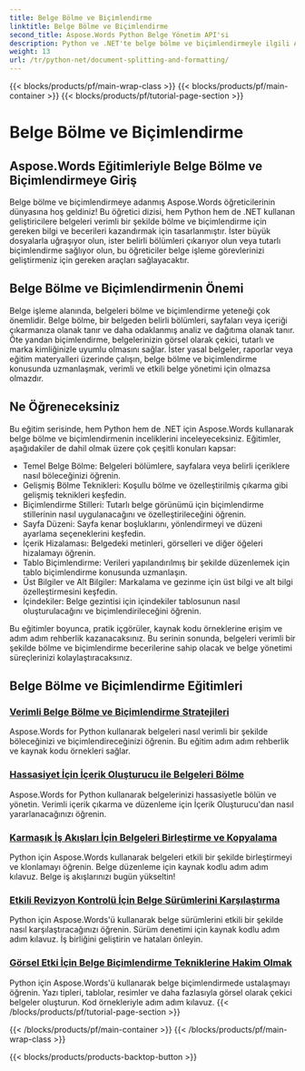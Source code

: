 ```yaml
---
title: Belge Bölme ve Biçimlendirme
linktitle: Belge Bölme ve Biçimlendirme
second_title: Aspose.Words Python Belge Yönetim API'si
description: Python ve .NET'te belge bölme ve biçimlendirmeyle ilgili Aspose.Words eğitimlerini keşfedin. Belgeleri verimli bir şekilde bölmeyi ve biçimlendirmeyi öğrenin, belge işleme görevlerinizi geliştirin.
weight: 13
url: /tr/python-net/document-splitting-and-formatting/
---
```


{{< blocks/products/pf/main-wrap-class >}}
{{< blocks/products/pf/main-container >}}
{{< blocks/products/pf/tutorial-page-section >}}

# Belge Bölme ve Biçimlendirme


## Aspose.Words Eğitimleriyle Belge Bölme ve Biçimlendirmeye Giriş

Belge bölme ve biçimlendirmeye adanmış Aspose.Words öğreticilerinin dünyasına hoş geldiniz! Bu öğretici dizisi, hem Python hem de .NET kullanan geliştiricilere belgeleri verimli bir şekilde bölme ve biçimlendirme için gereken bilgi ve becerileri kazandırmak için tasarlanmıştır. İster büyük dosyalarla uğraşıyor olun, ister belirli bölümleri çıkarıyor olun veya tutarlı biçimlendirme sağlıyor olun, bu öğreticiler belge işleme görevlerinizi geliştirmeniz için gereken araçları sağlayacaktır.

## Belge Bölme ve Biçimlendirmenin Önemi

Belge işleme alanında, belgeleri bölme ve biçimlendirme yeteneği çok önemlidir. Belge bölme, bir belgeden belirli bölümleri, sayfaları veya içeriği çıkarmanıza olanak tanır ve daha odaklanmış analiz ve dağıtıma olanak tanır. Öte yandan biçimlendirme, belgelerinizin görsel olarak çekici, tutarlı ve marka kimliğinizle uyumlu olmasını sağlar. İster yasal belgeler, raporlar veya eğitim materyalleri üzerinde çalışın, belge bölme ve biçimlendirme konusunda uzmanlaşmak, verimli ve etkili belge yönetimi için olmazsa olmazdır.

## Ne Öğreneceksiniz

Bu eğitim serisinde, hem Python hem de .NET için Aspose.Words kullanarak belge bölme ve biçimlendirmenin inceliklerini inceleyeceksiniz. Eğitimler, aşağıdakiler de dahil olmak üzere çok çeşitli konuları kapsar:

- Temel Belge Bölme: Belgeleri bölümlere, sayfalara veya belirli içeriklere nasıl böleceğinizi öğrenin.
- Gelişmiş Bölme Teknikleri: Koşullu bölme ve özelleştirilmiş çıkarma gibi gelişmiş teknikleri keşfedin.
- Biçimlendirme Stilleri: Tutarlı belge görünümü için biçimlendirme stillerinin nasıl uygulanacağını ve özelleştirileceğini öğrenin.
- Sayfa Düzeni: Sayfa kenar boşluklarını, yönlendirmeyi ve düzeni ayarlama seçeneklerini keşfedin.
- İçerik Hizalaması: Belgedeki metinleri, görselleri ve diğer öğeleri hizalamayı öğrenin.
- Tablo Biçimlendirme: Verileri yapılandırılmış bir şekilde düzenlemek için tablo biçimlendirme konusunda uzmanlaşın.
- Üst Bilgiler ve Alt Bilgiler: Markalama ve gezinme için üst bilgi ve alt bilgi özelleştirmesini keşfedin.
- İçindekiler: Belge gezintisi için içindekiler tablosunun nasıl oluşturulacağını ve biçimlendirileceğini öğrenin.

Bu eğitimler boyunca, pratik içgörüler, kaynak kodu örneklerine erişim ve adım adım rehberlik kazanacaksınız. Bu serinin sonunda, belgeleri verimli bir şekilde bölme ve biçimlendirme becerilerine sahip olacak ve belge yönetimi süreçlerinizi kolaylaştıracaksınız.

## Belge Bölme ve Biçimlendirme Eğitimleri
### [Verimli Belge Bölme ve Biçimlendirme Stratejileri](./split-format-documents/)
Aspose.Words for Python kullanarak belgeleri nasıl verimli bir şekilde böleceğinizi ve biçimlendireceğinizi öğrenin. Bu eğitim adım adım rehberlik ve kaynak kodu örnekleri sağlar.
### [Hassasiyet İçin İçerik Oluşturucu ile Belgeleri Bölme](./divide-documents-content-builder/)
Aspose.Words for Python kullanarak belgelerinizi hassasiyetle bölün ve yönetin. Verimli içerik çıkarma ve düzenleme için İçerik Oluşturucu'dan nasıl yararlanacağınızı öğrenin.
### [Karmaşık İş Akışları İçin Belgeleri Birleştirme ve Kopyalama](./combine-clone-documents/)
Python için Aspose.Words kullanarak belgeleri etkili bir şekilde birleştirmeyi ve klonlamayı öğrenin. Belge düzenleme için kaynak kodlu adım adım kılavuz. Belge iş akışlarınızı bugün yükseltin!
### [Etkili Revizyon Kontrolü İçin Belge Sürümlerini Karşılaştırma](./compare-document-versions/)
Python için Aspose.Words'ü kullanarak belge sürümlerini etkili bir şekilde nasıl karşılaştıracağınızı öğrenin. Sürüm denetimi için kaynak kodlu adım adım kılavuz. İş birliğini geliştirin ve hataları önleyin.
### [Görsel Etki İçin Belge Biçimlendirme Tekniklerine Hakim Olmak](./document-formatting-techniques/)
Python için Aspose.Words'ü kullanarak belge biçimlendirmede ustalaşmayı öğrenin. Yazı tipleri, tablolar, resimler ve daha fazlasıyla görsel olarak çekici belgeler oluşturun. Kod örnekleriyle adım adım kılavuz.
{{< /blocks/products/pf/tutorial-page-section >}}

{{< /blocks/products/pf/main-container >}}
{{< /blocks/products/pf/main-wrap-class >}}

{{< blocks/products/products-backtop-button >}}
